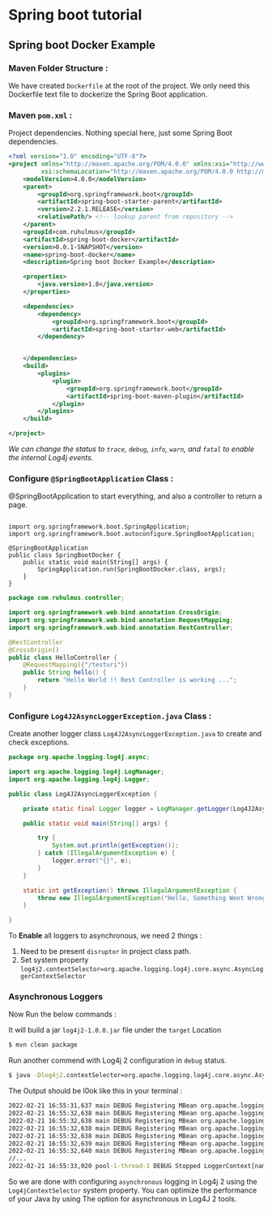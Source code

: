 # Spring boot tutorial

## Spring boot Docker Example

### Maven Folder Structure :
We have created `Dockerfile` at the root of the project.
We only need this Dockerfile text file to dockerize the Spring Boot application.


### Maven `pom.xml` :
Project dependencies. Nothing special here, just some Spring Boot dependencies.

```xml
<?xml version="1.0" encoding="UTF-8"?>
<project xmlns="http://maven.apache.org/POM/4.0.0" xmlns:xsi="http://www.w3.org/2001/XMLSchema-instance"
         xsi:schemaLocation="http://maven.apache.org/POM/4.0.0 http://maven.apache.org/xsd/maven-4.0.0.xsd">
    <modelVersion>4.0.0</modelVersion>
    <parent>
        <groupId>org.springframework.boot</groupId>
        <artifactId>spring-boot-starter-parent</artifactId>
        <version>2.2.1.RELEASE</version>
        <relativePath/> <!-- lookup parent from repository -->
    </parent>
    <groupId>com.ruhulmus</groupId>
    <artifactId>spring-boot-docker</artifactId>
    <version>0.0.1-SNAPSHOT</version>
    <name>spring-boot-docker</name>
    <description>Spring boot Docker Example</description>

    <properties>
        <java.version>1.8</java.version>
    </properties>

    <dependencies>
        <dependency>
            <groupId>org.springframework.boot</groupId>
            <artifactId>spring-boot-starter-web</artifactId>
        </dependency>


    </dependencies>
    <build>
        <plugins>
            <plugin>
                <groupId>org.springframework.boot</groupId>
                <artifactId>spring-boot-maven-plugin</artifactId>
            </plugin>
        </plugins>
    </build>

</project>
```
 
*We can change the status to `trace`, `debug`, `info`, `warn`,  and `fatal` to enable the internal Log4j events.*

### Configure `@SpringBootApplication` Class :
@SpringBootApplication to start everything, and also a controller to return a page.

```javapackage com.ruhulmus;

import org.springframework.boot.SpringApplication;
import org.springframework.boot.autoconfigure.SpringBootApplication;

@SpringBootApplication
public class SpringBootDocker {
    public static void main(String[] args) {
        SpringApplication.run(SpringBootDocker.class, args);
    }
}
```



```java
package com.ruhulmus.controller;

import org.springframework.web.bind.annotation.CrossOrigin;
import org.springframework.web.bind.annotation.RequestMapping;
import org.springframework.web.bind.annotation.RestController;

@RestController
@CrossOrigin()
public class HelloController {
    @RequestMapping({"/testuri"})
    public String hello() {
        return "Hello World !! Rest Controller is working ...";
    }
}
```

### Configure `Log4J2AsyncLoggerException.java` Class :
Create another logger class `Log4J2AsyncLoggerException.java` to create and check exceptions.

```java
package org.apache.logging.log4j.async;

import org.apache.logging.log4j.LogManager;
import org.apache.logging.log4j.Logger;

public class Log4J2AsyncLoggerException {

    private static final Logger logger = LogManager.getLogger(Log4J2AsyncLoggerException.class);

    public static void main(String[] args) {

        try {
            System.out.println(getException());
        } catch (IllegalArgumentException e) {
            logger.error("{}", e);
        }
    }

    static int getException() throws IllegalArgumentException {
        throw new IllegalArgumentException("Hello, Something Went Wrong. Exception Occured!!");
    }

}
```

To **Enable** all loggers to asynchronous, we need 2 things :

1. Need to be present `disruptor` in project class path.
2. Set system property `log4j2.contextSelector=org.apache.logging.log4j.core.async.AsyncLoggerContextSelector`

### **Asynchronous Loggers**
Now Run the below commands :

It will build a jar `log4j2-1.0.0.jar` file under the `target` Location
```cmd
$ mvn clean package
```


Run another commend with Log4j 2 configuration in `debug` status.
```cmd
$ java -Dlog4j2.contextSelector=org.apache.logging.log4j.core.async.AsyncLoggerContextSelector -jar target/log4j2-1.0.0.jar
```
The Output should be l0ok like this in your terminal :
```cmd
2022-02-21 16:55:31,637 main DEBUG Registering MBean org.apache.logging.log4j2:type=AsyncContext@464bee09
2022-02-21 16:55:32,638 main DEBUG Registering MBean org.apache.logging.log4j2:type=AsyncContext@464bee09,component=AsyncLoggerRingBuffer
2022-02-21 16:55:32,638 main DEBUG Registering MBean org.apache.logging.log4j2:type=AsyncContext@464bee09,component=StatusLogger
2022-02-21 16:55:32,638 main DEBUG Registering MBean org.apache.logging.log4j2:type=AsyncContext@464bee09,component=ContextSelector
2022-02-21 16:55:32,638 main DEBUG Registering MBean org.apache.logging.log4j2:type=AsyncContext@464bee09,component=Loggers,name=
2022-02-21 16:55:32,639 main DEBUG Registering MBean org.apache.logging.log4j2:type=AsyncContext@464bee09,component=Appenders,name=LogToConsole
2022-02-21 16:55:32,640 main DEBUG Registering MBean org.apache.logging.log4j2:type=AsyncContext@464bee09,component=Appenders,name=LogToRollingFile
//...
2022-02-21 16:55:33,020 pool-1-thread-1 DEBUG Stopped LoggerContext[name=AsyncContext@464bee09, org.apache.logging.log4j.core.async.AsyncLoggerContext@45fd9a4d] with status true 
```

So we are done with configuring `asynchronous` logging in Log4j 2 using the `Log4jContextSelector` system property.
You can optimize the performance of your Java by using The option for asynchronous in Log4J 2 tools.

